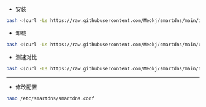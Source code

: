* 安装
```bash
bash <(curl -Ls https://raw.githubusercontent.com/Meokj/smartdns/main/install_smartdns.sh)
```

* 卸载
```bash
bash <(curl -Ls https://raw.githubusercontent.com/Meokj/smartdns/main/uninstall_smartdns.sh)
```

* 测速对比
```bash
bash <(curl -Ls https://raw.githubusercontent.com/Meokj/smartdns/main/test_smartdns.sh)
```
---

* 修改配置
```bash
nano /etc/smartdns/smartdns.conf
```
